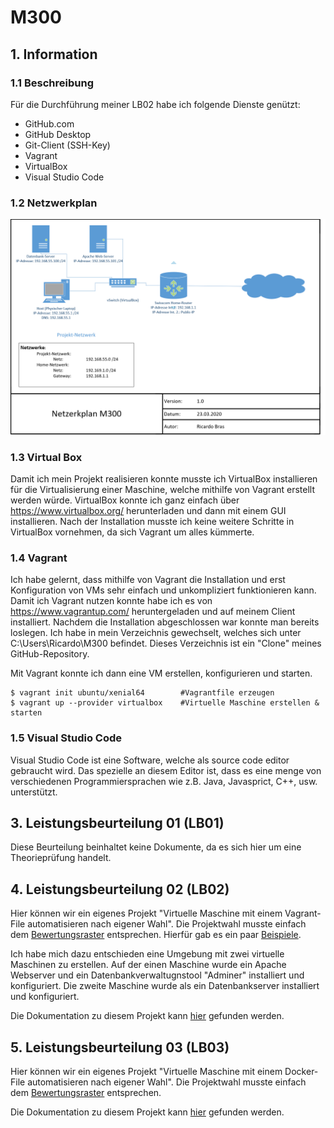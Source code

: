 # M300

## 1. Information

### 1.1 Beschreibung
Für die Durchführung meiner LB02 habe ich folgende Dienste genützt:

- GitHub.com
- GitHub Desktop
- Git-Client (SSH-Key)
- Vagrant
- VirtualBox
- Visual Studio Code


### 1.2 Netzwerkplan

![Netzwerkplan LB02](Netzwerkplan_M300.png)

### 1.3 Virtual Box

Damit ich mein Projekt realisieren konnte musste ich VirtualBox installieren für die Virtualisierung einer Maschine, welche mithilfe von Vagrant erstellt werden würde. VirtualBox konnte ich ganz einfach über https://www.virtualbox.org/ herunterladen und dann mit einem GUI installieren. Nach der Installation musste ich keine weitere Schritte in VirtualBox vornehmen, da sich Vagrant um alles kümmerte.

### 1.4 Vagrant

Ich habe gelernt, dass mithilfe von Vagrant die Installation und erst Konfiguration von VMs sehr einfach und unkompliziert funktionieren kann. Damit ich Vagrant nutzen konnte habe ich es von https://www.vagrantup.com/ heruntergeladen und auf meinem Client installiert. Nachdem die Installation abgeschlossen war konnte man bereits loslegen. Ich habe in mein Verzeichnis gewechselt, welches sich unter C:\Users\Ricardo\M300 befindet. Dieses Verzeichnis ist ein "Clone" meines GitHub-Repository. 

Mit Vagrant konnte ich dann eine VM erstellen, konfigurieren und starten.

```
$ vagrant init ubuntu/xenial64        #Vagrantfile erzeugen
$ vagrant up --provider virtualbox    #Virtuelle Maschine erstellen & starten
```

### 1.5 Visual Studio Code

Visual Studio Code ist eine Software, welche als source code editor gebraucht wird. Das spezielle an diesem Editor ist, dass es eine menge von verschiedenen Programmiersprachen wie z.B. Java, Javasprict, C++, usw. unterstützt.

## 3. Leistungsbeurteilung 01 (LB01)
Diese Beurteilung beinhaltet keine Dokumente, da es sich hier um eine Theorieprüfung handelt.

## 4. Leistungsbeurteilung 02 (LB02)
Hier können wir ein eigenes Projekt "Virtuelle Maschine mit einem Vagrant-File automatisieren nach eigener Wahl". Die Projektwahl musste einfach dem [Bewertungsraster](https://bscw.tbz.ch/bscw/bscw.cgi/31351309?op=preview&back_url=31350371) entsprechen. Hierfür gab es ein paar [Beispiele](https://github.com/mc-b/M300/tree/master/vagrant).

Ich habe mich dazu entschieden eine Umgebung mit zwei virtuelle Maschinen zu erstellen. Auf der einen Maschine wurde ein Apache Webserver und ein Datenbankverwaltugnstool "Adminer" installiert und konfiguriert. Die zweite Maschine wurde als ein Datenbankserver installiert und konfiguriert.

Die Dokumentation zu diesem Projekt kann [hier](https://github.com/brasricardo/M300-Services/tree/master/lb02) gefunden werden.

## 5. Leistungsbeurteilung 03 (LB03)
Hier können wir ein eigenes Projekt "Virtuelle Maschine mit einem Docker-File automatisieren nach eigener Wahl". Die Projektwahl musste einfach dem [Bewertungsraster](https://bscw.tbz.ch/bscw/bscw.cgi/d31406123/BewertungsrasterLB3.pdf) entsprechen.



Die Dokumentation zu diesem Projekt kann [hier](https://github.com/brasricardo/M300-Services/tree/master/lb03) gefunden werden.
